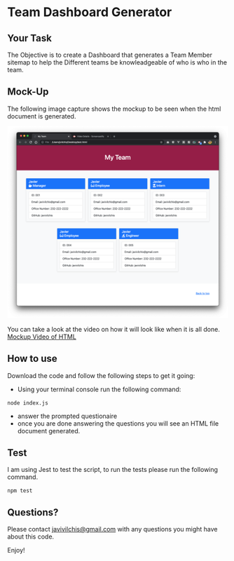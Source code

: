 # Team Dashboard Generator

## Your Task

The Objective is to create a Dashboard that generates a Team Member sitemap to help the Different teams be knowleadgeable of who is who in the team. 

## Mock-Up

The following image capture shows the mockup to be seen when the html document is generated.

![The HTML file will have a Team Name at the top of the page and listed team members set inside a card system which will show their name, role, id, email, office number and github account when available](./Assets/TeamDashboard-mockup.png)

You can take a look at the video on how it will look like when it is all done.
[Mockup Video of HTML](https://drive.google.com/file/d/1UlUGlizRJvNl7N6s8Pe7LLL_jc2vc_45/view)

## How to use

Download the code and follow the following steps to get it going:

* Using your terminal console run the following command:
```
node index.js
```
* answer the prompted questionaire
* once you are done answering the questions you will see an HTML file document generated.
## Test

I am using Jest to test the script, to run the tests please run the following command.
```
npm test
```

## Questions?

Please contact javivilchis@gmail.com with any questions you might have about this code. 

Enjoy!